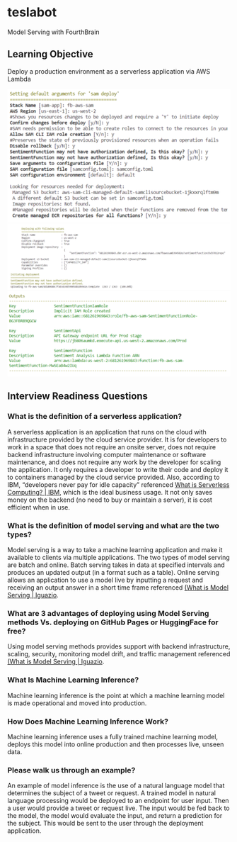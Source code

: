 # teslabot
Model Serving with FourthBrain


## Learning Objective
Deploy a production environment as a serverless application via AWS Lambda

<img title="Setting up deployment" alt="Setting up deployment" src="/images/00_SettingDefaultArguementsFor_sam-deploy.png">

<img title="Initializing deployment" alt="Initiating deployment" src="/images/01_Initiating_Deployment.png">

<img title="Proof of deployment" alt="Proof of deployment" src="/images/02_SentimentFunctionIamRole.png">

## Interview Readiness Questions
### What is the definition of a serverless application?
A serverless application is an application that runs on the cloud with infrastructure provided by the cloud service provider. It is for developers to work in a space that does not require an onsite server, does not require backend infrastructure involving computer maintenance or software maintenance, and does not require any work by the developer for scaling the application. It only requires a developer to write their code and deploy it to containers managed by the cloud service provided. Also, according to IBM, “developers never pay for idle capacity” referenced [What is Serverless Computing? | IBM](https://www.ibm.com/cloud/learn/serverless), which is the ideal business usage. It not only saves money on the backend (no need to buy or maintain a server), it is cost efficient when in use.

### What is the definition of model serving and what are the two types?
Model serving is a way to take a machine learning application and make it available to clients via multiple applications. The two types of model serving are batch and online. Batch serving takes in data at specified intervals and produces an updated output (in a format such as a table). Online serving allows an application to use a model live by inputting a request and receiving an output answer in a short time frame referenced [(What is Model Serving | Iguazio](https://www.iguazio.com/glossary/model-serving/).

### What are 3 advantages of deploying using Model Serving methods Vs. deploying on GitHub Pages or HuggingFace for free?
Using model serving methods provides support with backend infrastructure, scaling, security, monitoring model drift, and  traffic management referenced [(What is Model Serving | Iguazio](https://www.iguazio.com/glossary/model-serving/).

### What Is Machine Learning Inference? 
Machine learning inference is the point at which a machine learning model is made operational and moved into production.

### How Does Machine Learning Inference Work? 
Machine learning inference uses a fully trained machine learning model, deploys this model into online production and then processes live, unseen data.

### Please walk us through an example?
An example of model inference is the use of a natural language model that determines the subject of a tweet or request. A trained model in natural language processing would be deployed to an endpoint for user input. Then a user would provide a tweet or request live. The input would be fed back to the model, the model would evaluate the input, and return a prediction for the subject. This would be sent to the user through the deployment application.

